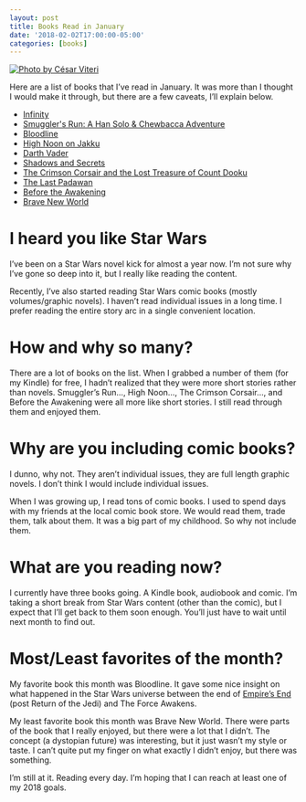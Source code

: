 ```yaml
---
layout: post
title: Books Read in January
date: '2018-02-02T17:00:00-05:00'
categories: [books]
---
```


[![Photo by César Viteri](https://images.unsplash.com/photo-1509057199576-632a47484ece?ixlib=rb-0.3.5&ixid=eyJhcHBfaWQiOjEyMDd9&s=0d7ea2f5ce026a39fce1a301a5a165a2&auto=format&fit=crop&w=1051&q=80 "Photo by César Viteri")](https://unsplash.com/photos/693RRbiTAaI)

Here are a list of books that I’ve read in January. It was more than I thought I would make it through, but there are a few caveats, I’ll explain below. 

- [Infinity](https://www.goodreads.com/book/show/18513586-infinity "Infinity")
- [Smuggler's Run: A Han Solo & Chewbacca Adventure](https://www.goodreads.com/book/show/25067043-smuggler-s-run "Smuggler's Run: A Han Solo & Chewbacca Adventure (Journey to Star Wars: The Force Awakens)")
- [Bloodline](https://www.goodreads.com/book/show/27209239-bloodline "Bloodline")
- [High Noon on Jakku](https://www.goodreads.com/book/show/27512290-high-noon-on-jakku "High Noon on Jakku (Star Wars - Tales From a Galaxy Far, Far Away - Aliens #1)")
- [Darth Vader](https://www.goodreads.com/book/show/24819813-vader "Darth Vader")
- [Shadows and Secrets](https://www.goodreads.com/book/show/25861679-shadows-and-secrets "Shadows and Secrets (Star Wars: Darth Vader #2)")
- [The Crimson Corsair and the Lost Treasure of Count Dooku](https://www.goodreads.com/book/show/27512292-the-crimson-corsair-and-the-lost-treasure-of-count-dooku "The Crimson Corsair and the Lost Treasure of Count Dooku (Star Wars - Tales From a Galaxy Far, Far Away - Aliens #4)")
- [The Last Padawan](https://www.goodreads.com/book/show/25066765-the-last-padawan "The Last Padawan (Star Wars: Kanan #1)")
- [Before the Awakening](https://www.goodreads.com/book/show/25319258-before-the-awakening "Before the Awakening (Star Wars Disney Canon Junior Novel)")
- [Brave New World](https://www.goodreads.com/book/show/5129.Brave_New_World "Brave New World")

# I heard you like Star Wars
I’ve been on a Star Wars novel kick for almost a year now. I’m not sure why I’ve gone so deep into it, but I really like reading the content. 

Recently, I’ve also started reading Star Wars comic books (mostly volumes/graphic novels). I haven’t read individual issues in a long time. I prefer reading the entire story arc in a single convenient location. 

# How and why so many?
There are a lot of books on the list. When I grabbed a number of them (for my Kindle) for free, I hadn’t realized that they were more short stories rather than novels. Smuggler’s Run…, High Noon…, The Crimson Corsair…, and Before the Awakening were all more like short stories. I still read through them and enjoyed them. 

# Why are you including comic books? 
I dunno, why not. They aren’t individual issues, they are full length graphic novels. I don’t think I would include individual issues. 

When I was growing up, I read tons of comic books. I used to spend days with my friends at the local comic book store. We would read them, trade them, talk about them. It was a big part of my childhood. So why not include them. 

# What are you reading now?
I currently have three books going. A Kindle book, audiobook and comic. I’m taking a short break from Star Wars content (other than the comic), but I expect that I’ll get back to them soon enough. You’ll just have to wait until next month to find out. 

# Most/Least favorites of the month? 
My favorite book this month was Bloodline. It gave some nice insight on what happened in the Star Wars universe between the end of [Empire’s End](https://www.goodreads.com/book/show/30213123-empire-s-end "Empire's End (Star Wars: Aftermath #3)") (post Return of the Jedi) and The Force Awakens.  

My least favorite book this month was Brave New World. There were parts of the book that I really enjoyed, but there were a lot that I didn’t. The concept (a dystopian future) was interesting, but it just wasn’t my style or taste. I can’t quite put my finger on what exactly I didn’t enjoy, but there was something. 

I’m still at it. Reading every day. I’m hoping that I can reach at least one of my 2018 goals. 